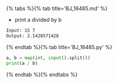 {% tabs %}{% tab title='BJ_16485.md' %}

* print a divided by b

```txt
Input: 15 7
Output: 2.1428571428
```

{% endtab %}{% tab title='BJ_16485.py' %}

```py
a, b = map(int, input().split())
print(a / b)
```

{% endtab %}{% endtabs %}
